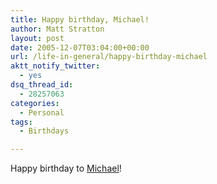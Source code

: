 ```yaml
---
title: Happy birthday, Michael!
author: Matt Stratton
layout: post
date: 2005-12-07T03:04:00+00:00
url: /life-in-general/happy-birthday-michael
aktt_notify_twitter:
  - yes
dsq_thread_id:
  - 28257063
categories:
  - Personal
tags:
  - Birthdays

---
```

Happy birthday to [Michael][1]!

 [1]: https://michael_j_lucid.livejournal.com